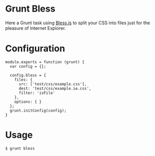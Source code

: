Grunt Bless
===================

Here a Grunt task using [Bless.js](http://blesscss.com/) to split your CSS into files just for the pleasure of Internet Explorer.

Configuration
===================

    module.exports = function (grunt) {
      var config = {};

      config.bless = {
        files: {
          src: ['test/css/example.css'],
          dest: 'test/css/example.ie.css',
          filter: 'isFile'
        },
        options: { }
      };
      grunt.initConfig(config);
    }

Usage
===================

    $ grunt bless

